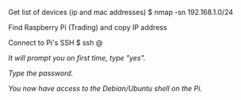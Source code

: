 Get list of devices (ip and mac addresses)
$ nmap -sn 192.168.1.0/24

Find Raspberry Pi (Trading) and copy IP address

Connect to Pi's SSH
$ ssh <username>@<address>

It will prompt you on first time, type "yes".

Type the password.

You now have access to the Debian/Ubuntu shell on the Pi.